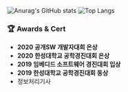 
![Anurag's GitHub stats](https://github-readme-stats.vercel.app/api?username=noeyiz&&show_icons=true&theme=dracula)
![Top Langs](https://github-readme-stats.vercel.app/api/top-langs/?username=noeyiz&theme=dracula)

<!-- 
### 📓 Notion
[![Notion](https://img.shields.io/badge/Notion-%23000000.svg?style=for-the-badge&logo=notion&logoColor=white)](https://www.notion.so/b2df478b6ffe44569592903f90b08a83)
 -->

### 🏆 Awards & Cert
- **2020 공개SW 개발자대회 은상**
- **2020 한성대학교 공학경진대회 은상**
- **2019 임베디드 소프트웨어 경진대회 입상**
- **2019 한성대학교 공학경진대회 동상**
- 정보처리기사
